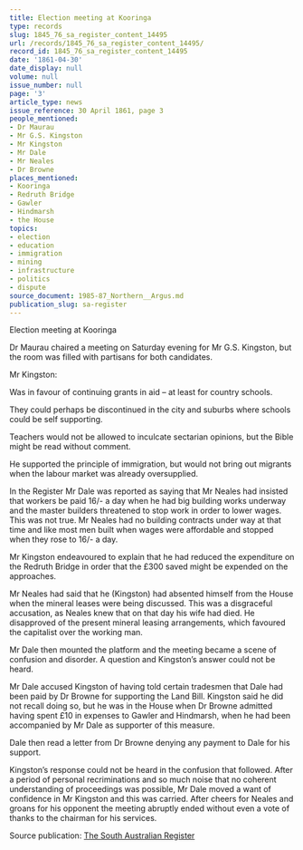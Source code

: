 ```yaml
---
title: Election meeting at Kooringa
type: records
slug: 1845_76_sa_register_content_14495
url: /records/1845_76_sa_register_content_14495/
record_id: 1845_76_sa_register_content_14495
date: '1861-04-30'
date_display: null
volume: null
issue_number: null
page: '3'
article_type: news
issue_reference: 30 April 1861, page 3
people_mentioned:
- Dr Maurau
- Mr G.S. Kingston
- Mr Kingston
- Mr Dale
- Mr Neales
- Dr Browne
places_mentioned:
- Kooringa
- Redruth Bridge
- Gawler
- Hindmarsh
- the House
topics:
- election
- education
- immigration
- mining
- infrastructure
- politics
- dispute
source_document: 1985-87_Northern__Argus.md
publication_slug: sa-register
---
```


Election meeting at Kooringa

Dr Maurau chaired a meeting on Saturday evening for Mr G.S. Kingston, but the room was filled with partisans for both candidates.

Mr Kingston:

Was in favour of continuing grants in aid – at least for country schools.

They could perhaps be discontinued in the city and suburbs where schools could be self supporting.

Teachers would not be allowed to inculcate sectarian opinions, but the Bible might be read without comment.

He supported the principle of immigration, but would not bring out migrants when the labour market was already oversupplied.

In the Register Mr Dale was reported as saying that Mr Neales had insisted that workers be paid 16/- a day when he had big building works underway and the master builders threatened to stop work in order to lower wages.  This was not true.  Mr Neales had no building contracts under way at that time and like most men built when wages were affordable and stopped when they rose to 16/- a day.

Mr Kingston endeavoured to explain that he had reduced the expenditure on the Redruth Bridge in order that the £300 saved might be expended on the approaches.

Mr Neales had said that he (Kingston) had absented himself from the House when the mineral leases were being discussed.  This was a disgraceful accusation, as Neales knew that on that day his wife had died.  He disapproved of the present mineral leasing arrangements, which favoured the capitalist over the working man.

Mr Dale then mounted the platform and the meeting became a scene of confusion and disorder.  A question and Kingston’s answer could not be heard.

Mr Dale accused Kingston of having told certain tradesmen that Dale had been paid by Dr Browne for supporting the Land Bill.  Kingston said he did not recall doing so, but he was in the House when Dr Browne admitted having spent £10 in expenses to Gawler and Hindmarsh, when he had been accompanied by Mr Dale as supporter of this measure.

Dale then read a letter from Dr Browne denying any payment to Dale for his support.

Kingston’s response could not be heard in the confusion that followed.  After a period of personal recriminations and so much noise that no coherent understanding of proceedings was possible, Mr Dale moved a want of confidence in Mr Kingston and this was carried.  After cheers for Neales and groans for his opponent the meeting abruptly ended without even a vote of thanks to the chairman for his services.

Source publication: [The South Australian Register](/publications/sa-register/)

